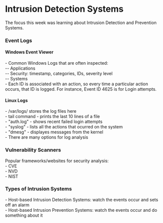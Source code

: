 # Intrusion Detection Systems
  The focus this week was learning about Intrusion Detection and Prevention Systems.

<h3>Event Logs </h3>
<h4>Windows Event Viewer</h4>
- Common Windows Logs that are often inspected:
<!-- https://www.ultimatewindowssecurity.com/securitylog/encyclopedia/default.aspx -->
<br>-- Applications
<br>-- Security: timestamp, categories, IDs, severity level
<br>-- Systems
<br>- Each ID is associated with an action, so every time a particular action occurs, that ID is logged. For instance, Event ID 4625 is for Login attempts.

<h4>Linux Logs</h4>
 - /var/logs/ stores the log files here
 <br>- tail command - prints the last 10 lines of a file
  <br>- "auth.log" - shows recent failed login attempts
  <br>- "syslog" - lists all the actions that ocurred on the system
  <br>- "dmesg" - displayes messages from the kernel
  <br>- There are many options for log analysis

  <h3>Vulnerability Scanners</h3>
  Popular frameworks/websites for security analysis:
  <br>- CVE
  <br>- NVD
  <br>- NIST

<h3>Types of Intrusion Systems</h3>
- Host-based Intrusion Detection Systems: watch the events occur and sets off an alarm
<br>- Host-based Intrusion Prevention Systems: watch the events occur and do something about it


  
